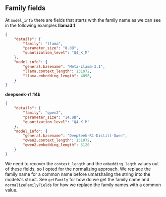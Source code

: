 ## Family fields
At `model_info` there are fields that starts with the family name as we can see in the following examples
**llama3.1**
```json
{
	"details": {
		"family": "llama",
        "parameter_size": "8.0B",
        "quantization_level": "Q4_K_M"
	},
	"model_info": {
        "general.basename": "Meta-Llama-3.1",
		"llama.context_length": 131072,
		"llama.embedding_length": 4096,
	}
}
```
**deepseek-r1:14b**
```json
{
	"details": {
		"family": "qwen2",
        "parameter_size": "14.8B",
        "quantization_level": "Q4_K_M"
	},
	"model_info": {
        "general.basename": "DeepSeek-R1-Distill-Qwen",
		"qwen2.context_length": 131072,
		"qwen2.embedding_length": 5120
	}
}
```
We need to recover the `context_length` and the `embedding_legth` values out of these fields, so I opted for the normalizing approach. We replace the family name for a common name before umarshaling the string into the models's struct. See `getFamily` for how do we get the family name and `normalizeFamilyFields` for how we replace the family names with a common value.


